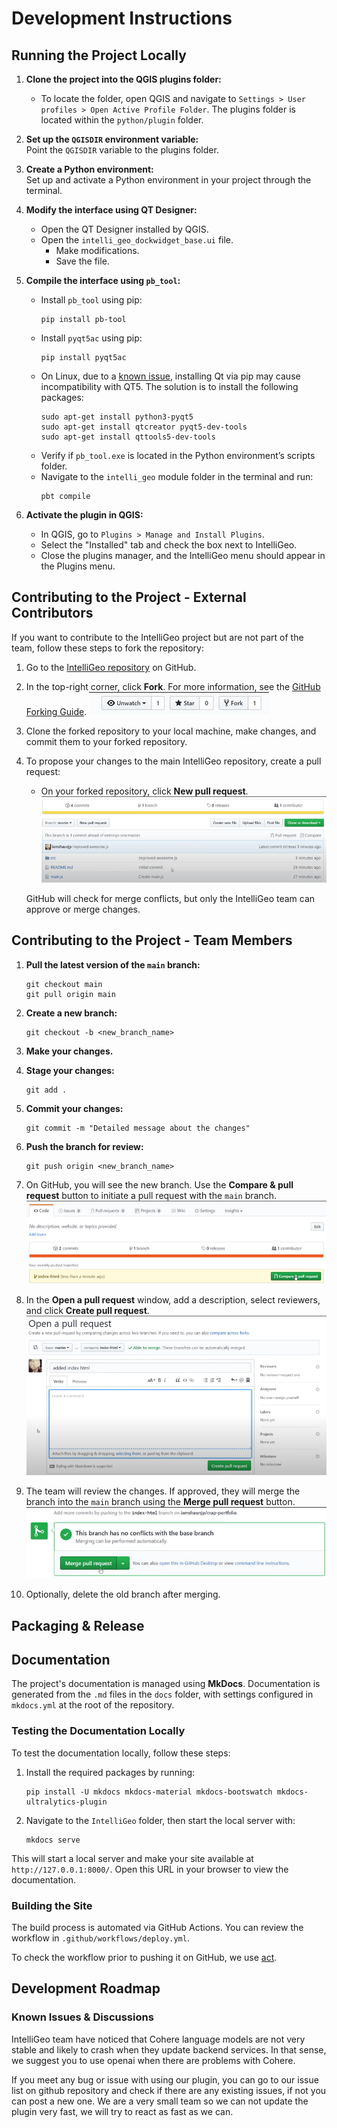 # Development Instructions

## Running the Project Locally

1. **Clone the project into the QGIS plugins folder:**
    - To locate the folder, open QGIS and navigate to `Settings > User profiles > Open Active Profile Folder`. The plugins folder is located within the `python/plugin` folder.

2. **Set up the `QGISDIR` environment variable:**  
   Point the `QGISDIR` variable to the plugins folder.

3. **Create a Python environment:**  
   Set up and activate a Python environment in your project through the terminal.

4. **Modify the interface using QT Designer:**
    - Open the QT Designer installed by QGIS.
    - Open the `intelli_geo_dockwidget_base.ui` file.
        - Make modifications.
        - Save the file.

5. **Compile the interface using `pb_tool`:**
    - Install `pb_tool` using pip:
        ```
        pip install pb-tool
        ```
    - Install `pyqt5ac` using pip:
        ```
        pip install pyqt5ac
        ```
    - On Linux, due to a [known issue](https://github.com/qgis/QGIS/issues/48368#issuecomment-1293898268), installing Qt via pip may cause incompatibility with QT5. The solution is to install the following packages:
        ```
        sudo apt-get install python3-pyqt5
        sudo apt-get install qtcreator pyqt5-dev-tools
        sudo apt-get install qttools5-dev-tools
        ```
    - Verify if `pb_tool.exe` is located in the Python environment’s scripts folder.
    - Navigate to the `intelli_geo` module folder in the terminal and run:
        ```
        pbt compile
        ```

6. **Activate the plugin in QGIS:**
    - In QGIS, go to `Plugins > Manage and Install Plugins`.
    - Select the "Installed" tab and check the box next to IntelliGeo.
    - Close the plugins manager, and the IntelliGeo menu should appear in the Plugins menu.

## Contributing to the Project - External Contributors

If you want to contribute to the IntelliGeo project but are not part of the team, follow these steps to fork the repository:

1. Go to the [IntelliGeo repository](https://github.com/MahdiFarnaghi/intelli_geo) on GitHub.

2. In the top-right corner, click **Fork**. For more information, see the [GitHub Forking Guide](https://docs.github.com/en/pull-requests/collaborating-with-pull-requests/working-with-forks/fork-a-repo).
   ![Fork](img/fork.png "Fork")

3. Clone the forked repository to your local machine, make changes, and commit them to your forked repository.

4. To propose your changes to the main IntelliGeo repository, create a pull request:
    - On your forked repository, click **New pull request**.
    ![New pull request](img/new_pull_request.png "New pull request")

    GitHub will check for merge conflicts, but only the IntelliGeo team can approve or merge changes.

## Contributing to the Project - Team Members

1. **Pull the latest version of the `main` branch:**
    ```
    git checkout main
    git pull origin main
    ```

2. **Create a new branch:**
    ```
    git checkout -b <new_branch_name>
    ```

3. **Make your changes.**

4. **Stage your changes:**
    ```
    git add .
    ```

5. **Commit your changes:**
    ```
    git commit -m "Detailed message about the changes"
    ```

6. **Push the branch for review:**
    ```
    git push origin <new_branch_name>
    ```

7. On GitHub, you will see the new branch. Use the **Compare & pull request** button to initiate a pull request with the `main` branch.
   ![Compare and Pull Request Button](img/compare_and_pull_request.png "Compare and Pull Request Button")

8. In the **Open a pull request** window, add a description, select reviewers, and click **Create pull request**.
   ![Open a pull request window](img/open_pull_request.png "Open a pull request window")

9. The team will review the changes. If approved, they will merge the branch into the `main` branch using the **Merge pull request** button.
   ![Merge pull request button](img/merge_pull_request.png "Merge pull request button")

10. Optionally, delete the old branch after merging.

## Packaging & Release

## Documentation

The project's documentation is managed using **MkDocs**. Documentation is generated from the `.md` files in the `docs` folder, with settings configured in `mkdocs.yml` at the root of the repository.

### Testing the Documentation Locally

To test the documentation locally, follow these steps:

1. Install the required packages by running:
   ```
   pip install -U mkdocs mkdocs-material mkdocs-bootswatch mkdocs-ultralytics-plugin
   ```

2. Navigate to the `IntelliGeo` folder, then start the local server with:
   ```
   mkdocs serve
   ```

This will start a local server and make your site available at `http://127.0.0.1:8000/`. Open this URL in your browser to view the documentation.

### Building the Site

The build process is automated via GitHub Actions. You can review the workflow in `.github/workflows/deploy.yml`.

To check the workflow prior to pushing it on GitHub, we use [act](https://nektosact.com/introduction.html#introduction).

## Development Roadmap

### Known Issues & Discussions

IntelliGeo team have noticed that Cohere language models are not very stable and likely to crash when they update backend services. In that sense, we suggest you to use openai when there are problems with Cohere.

If you meet any bug or issue with using our plugin, you can go to our issue list on github repository and check if there are any existing issues, if not you can post a new one. We are a very small team so we can not update the plugin very fast, we will try to react as fast as we can.
